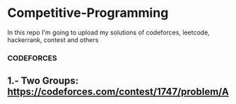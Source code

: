 # Competitive-Programming
In this repo I'm going to upload my solutions of codeforces, leetcode, hackerrank, contest and others


### CODEFORCES

## 1.- Two Groups: https://codeforces.com/contest/1747/problem/A
